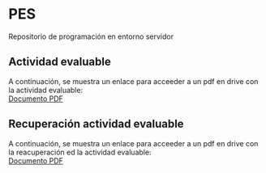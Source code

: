 # PES
Repositorio de programación en entorno servidor

## Actividad evaluable
A continuación, se muestra un enlace para acceeder a un pdf en drive con la actividad evaluable:   
[Documento PDF](https://drive.google.com/file/d/1XLi8Fpxry83ixiWwPt3CVfJnQ0keC1Y6/view?usp=sharing)

## Recuperación actividad evaluable
A continuación, se muestra un enlace para acceeder a un pdf en drive con la reacuperación ed la actividad evaluable:   
[Documento PDF](https://drive.google.com/file/d/1aaaZ7qcz-Bof1qXqdgeXhw5sLn38ArFk/view?usp=sharing)